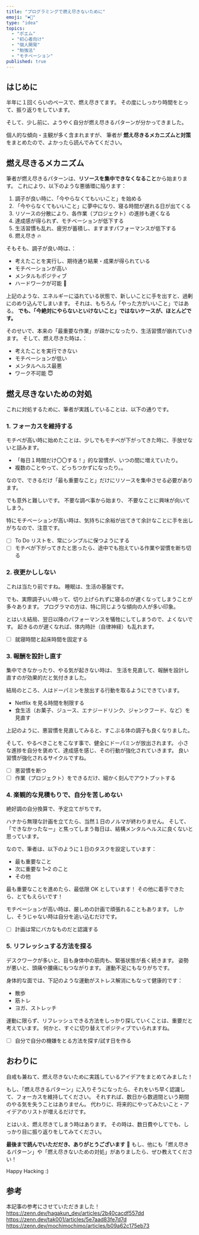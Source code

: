 ```yaml
---
title: "プログラミングで燃え尽きないために"
emoji: "❤️‍🔥"
type: "idea"
topics:
  - "ポエム"
  - "初心者向け"
  - "個人開発"
  - "勉強法"
  - "モチベーション"
published: true
---
```


## はじめに

半年に１回くらいのペースで、燃え尽きてます。
その度にしっかり時間をとって、振り返りをしています。

そして、少し前に、ようやく自分が燃え尽きるパターンが分かってきました。

個人的な傾向・主観が多く含まれますが、
筆者が **燃え尽きるメカニズムと対策** をまとめたので、よかったら読んでみてください。

## 燃え尽きるメカニズム

筆者が燃え尽きるパターンは、**リソースを集中できなくなること**から始まります。
これにより、以下のような悪循環に陥ります：

1. 調子が良い時に、「今やらなくてもいいこと」を始める
2. 「今やらなくてもいいこと」に夢中になり、寝る時間が遅れる日が出てくる
3. リソースの分散により、各作業（プロジェクト）の進捗も遅くなる
4. 達成感が得られず、モチベーションが低下する
5. 生活習慣も乱れ、疲労が蓄積し、ますますパフォーマンスが低下する
6. 燃え尽き 🔥

そもそも、調子が良い時は、：

- 考えたことを実行し、期待通り結果・成果が得られている
- モチベーションが高い
- メンタルもポジティブ
- ハードワークが可能 💪

上記のような、エネルギーに溢れている状態で、新しいことに手を出すと、過剰にのめり込んでしまいます。
それは、もちろん「やった方がいいこと」ではある。
**でも、「今絶対にやらないといけないこと」ではないケースが、ほとんどです。**

そのせいで、本来の「最重要な作業」が疎かになったり、生活習慣が崩れていきます。
そして、燃え尽きた時は、：

- 考えたことを実行できない
- モチベーションが低い
- メンタルヘルス最悪
- ワーク不可能 😇

## 燃え尽きないための対処

これに対処するために、筆者が実践していることは、以下の通りです。

### 1. フォーカスを維持する

モチベが高い時に始めたことは、少しでもモチベが下がってきた時に、手放せないと詰みます。

- 「毎日１時間だけ〇〇する！」的な習慣が、いつの間に増えていたり。
- 複数のことやって、どっちつかずになったり。。

なので、できるだけ「最も重要なこと」だけにリソースを集中させる必要があります。

でも意外と難しいです。
不要な調べ事から始まり、
不要なことに興味が向いてしまう。

特にモチベーションが高い時は、気持ちに余裕が出てきて余計なことに手を出しがちなので、注意です。

- [ ] To Do リストを、常にシンプルに保つようにする
- [ ] モチベが下がってきたと思ったら、途中でも抱えている作業や習慣を断ち切る

### 2. 夜更かししない

これは当たり前ですね。
睡眠は、生活の基盤です。

でも、実際調子いい時って、切り上げられずに寝るのが遅くなってしまうことが多々あります。
プログラマの方は、特に同じような傾向の人が多い印象。

とはいえ結局、翌日以降のパフォーマンスを犠牲にしてしまうので、よくないです。
起きるのが遅くなれば、体内時計（自律神経）も乱れます。

- [ ] 就寝時間と起床時間を固定する

### 3. 報酬を設計し直す

集中できなかったり、やる気が起きない時は、
生活を見直して、報酬を設計し直すのが効果的だと気付きました。

結局のところ、人はドーパミンを放出する行動を取るようにできています。

- Netflix を見る時間を制限する
- 食生活（お菓子、ジュース、エナジードリンク、ジャンクフード、など）を見直す

上記のように、悪習慣を見直してみると、すこぶる体の調子も良くなりました。

そして、やるべきことをこなす事で、健全にドーパミンが放出されます。
小さな進捗を自分を褒めて、達成感を感じ、その行動が強化されていきます。
良い習慣が強化されるサイクルですね。

- [ ] 悪習慣を断つ
- [ ] 作業（プロジェクト）をできるだけ、細かく刻んでアウトプットする

### 4. 楽観的な見積もりで、自分を苦しめない

絶好調の自分換算で、予定立てがちです。

ハナから無理な計画を立てたら、当然１日のノルマが終わりません。
そして、「できなかったなー」と焦ってしまう毎日は、結構メンタルヘルスに良くないと思っています。

なので、筆者は、以下のように１日のタスクを設定しています：

- 最も重要なこと
- 次に重要な 1~2 のこと
- その他

最も重要なことを進めたら、最低限 OK としています！
その他に着手できたら、とてもえらいです！

モチベーションが高い時は、厳しめの計画で頑張れることもあります。
しかし、そうじゃない時は自分を追い込むだけです。

- [ ] 計画は常にバカなものだと認識する

### 5. リフレッシュする方法を探る

デスクワークが多いと、目も身体中の筋肉も、緊張状態が長く続きます。
姿勢が悪いと、頭痛や腰痛にもつながります。
運動不足にもなりがちです。

身体的な面では、下記のような運動がストレス解消にもなって健康的です：

- 散歩
- 筋トレ
- ヨガ、ストレッチ

運動に限らず、リフレッシュできる方法をしっかり探していくことは、重要だと考えています。
何かと、すぐに切り替えてポジティブでいられますね。

- [ ] 自分で自分の機嫌をとる方法を探す/試す日を作る

## おわりに

自戒も兼ねて、燃え尽きないために実践しているアイデアをまとめてみました！

もし、「燃え尽きるパターン」に入りそうになったら、それをいち早く認識して、フォーカスを維持してください。
それすれば、数日から数週間という期間のやる気を失うことはありません。
代わりに、将来的にやってみたいこと・アイデアのリストが増えるだけです。

とはいえ、燃え尽きてしまう時はあります。
その時は、数日費やしてでも、しっかり目に振り返りをしてみてください。

**最後まで読んでいただだき、ありがとうございます** 🥳
もし、他にも「燃え尽きるパターン」や「燃え尽きないための対処」がありましたら、ぜひ教えてください！

Happy Hacking :)

## 参考

本記事の参考にさせていただきました！
https://zenn.dev/hagakun_dev/articles/2b40cacdf557dd
https://zenn.dev/tak001/articles/5e7aad83fe7d7d
https://zenn.dev/mochimochimo/articles/b09a62c175eb73
